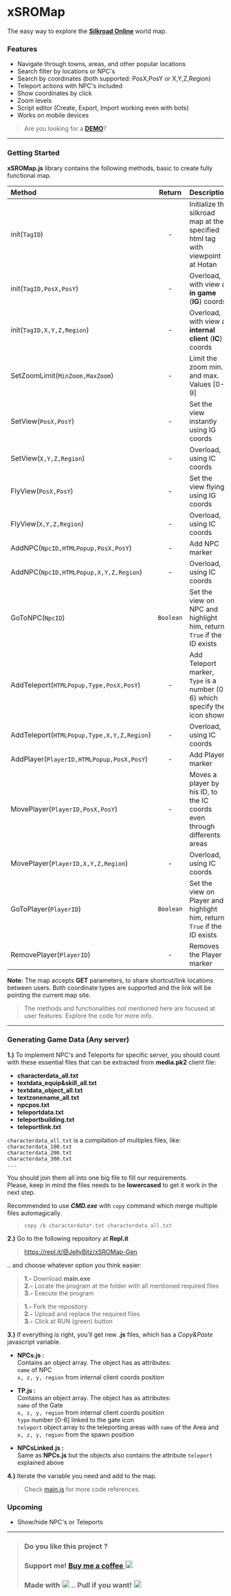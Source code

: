 # xSROMap
The easy way to explore the [**Silkroad Online**](http://www.joymax.com/silkroad/) world map.

### Features
- Navigate through towns, areas, and other popular locations
- Search filter by locations or NPC's
- Search by coordinates (both supported: PosX,PosY or X,Y,Z,Region)
- Teleport actions with NPC's included
- Show coordinates by click
- Zoom levels
- Script editor (Create, Export, Import working even with bots)
- Works on mobile devices

> Are you looking for a [**DEMO**](https://shin87113.github.io)?

---
### Getting Started

**xSROMap.js** library contains the following methods, basic to create fully functional map.

| Method | Return | Description
| :---- | :---: | :--- |
| init(`TagID`) | - | Initialize the silkroad map at the specified html tag with viewpoint at Hotan
| init(`TagID,PosX,PosY`) | - | Overload, with view at **in game** (**IG**) coords
| init(`TagID,X,Y,Z,Region`) | - | Overload, with view at **internal client** (**IC**) coords
| SetZoomLimit(`MinZoom,MaxZoom`) | - | Limit the zoom min. and max. Values [0-9]
| SetView(`PosX,PosY`) | - | Set the view instantly using IG coords
| SetView(`X,Y,Z,Region`) | - | Overload, using IC coords
| FlyView(`PosX,PosY`) | - | Set the view flying using IG coords
| FlyView(`X,Y,Z,Region`) | - | Overload, using IC coords
| AddNPC(`NpcID,HTMLPopup,PosX,PosY`) | - | Add NPC marker
| AddNPC(`NpcID,HTMLPopup,X,Y,Z,Region`) | - | Overload, using IC coords
| GoToNPC(`NpcID`) | `Boolean` | Set the view on NPC and highlight him, return `True` if the ID exists
| AddTeleport(`HTMLPopup,Type,PosX,PosY`) | - | Add Teleport marker, `Type` is a number (0-6) which specify the icon shown
| AddTeleport(`HTMLPopup,Type,X,Y,Z,Region`) | - | Overload, using IC coords
| AddPlayer(`PlayerID,HTMLPopup,PosX,PosY`) | - | Add Player marker
| MovePlayer(`PlayerID,PosX,PosY`) | - | Moves a player by his ID, to the IC coords even through differents areas
| MovePlayer(`PlayerID,X,Y,Z,Region`) | - | Overload, using IC coords
| GoToPlayer(`PlayerID`) | `Boolean` | Set the view on Player and highlight him, return `True` if the ID exists
| RemovePlayer(`PlayerID`) | - | Removes the Player marker

**Note:** The map accepts **GET** parameters, to share shortcut/link locations between users. Both coordinate types are supported and the link will be pointing the current map site.

> The methods and functionalities not mentioned here are focused at user features. Explore the code for more info.

---
### Generating Game Data (Any server)

**1.)** To implement NPC's and Teleports for specific server, you should count with these essential files that can be extracted from **media.pk2** client file:

- **characterdata_all.txt**
- **textdata_equip&skill_all.txt**
- **textdata_object_all.txt**
- **textzonename_all.txt**
- **npcpos.txt**
- **teleportdata.txt**
- **teleportbuilding.txt**
- **teleportlink.txt**

`characterdata_all.txt` is a compilation of multiples files, like:  
`characterdata_100.txt`  
`characterdata_200.txt`  
`characterdata_300.txt`  
`...`

You should join them all into one big file to fill our requirements.  
Please, keep in mind the files needs to be **lowercased** to get it work in the next step.

Recommended to use _**CMD.exe**_ with `copy` command which merge multiple files automagically.
> `copy /b characterdata*.txt characterdata_all.txt`

**2.)** Go to the following repository at **Repl.it**
> https://repl.it/@JellyBitz/xSROMap-Gen

.. and choose whatever option you think easier:
 
> **1.-** Download **main.exe**  
> **2.-** Locate the program at the folder with all mentioned required files  
> **3.-** Execute the program


> **1.-** Fork the repository  
> **2.-** Upload and replace the required files  
> **3.-** Click at RUN (green) button

**3.)** If everything is right, you'll get new **.js** files, which has a *Copy&Paste* javascript variable.

- **NPCs.js :**  
Contains an object array. The object has as attributes:  
`name` of NPC  
`x, z, y, region` from internal client coords position

- **TP.js :**  
Contains an object array. The object has as attributes:  
`name` of the Gate  
`x, z, y, region` from internal client coords position  
`type` number [0-6] linked to the gate icon  
`teleport` object array to the teleporting areas with `name` of the Area and `x, z, y, region` from the spawn position

- **NPCsLinked.js :**  
Same as **NPCs.js** but the objects also contains the attribute `teleport` explained above

**4.)** Iterate the variable you need and add to the map.
> Check [main.js](https://github.com/JellyBitz/xSROMap/blob/master/assets/js/main.js) for more code references.

### Upcoming
- Show/hide NPC's or Teleports

---
> ### Do you like this project ?  
> ### Support me! [Buy me a coffee <img src="https://twemoji.maxcdn.com/2/72x72/2615.png" width="18" height="18">](https://www.buymeacoffee.com/JellyBitz "Coffee <3")
> 
> ### Made with [<img title="Yes, Code!" src="https://twemoji.maxcdn.com/2/72x72/1f499.png" width="18" height="18">](#) .. Pull if you want! [<img title="I'm JellyBitz" src="https://twemoji.maxcdn.com/2/72x72/1f575.png" width="18" height="18">](#)

